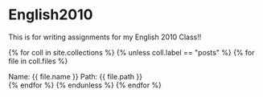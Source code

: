 ---
---

# English2010
This is for writing assignments for my English 2010 Class!!

{% for coll in site.collections %}
{% unless coll.label == "posts" %}
{% for file in coll.files %}
<div>
  Name: {{ file.name }}
  Path: {{ file.path }}
</div>
{% endfor %}
{% endunless %}
{% endfor %}

